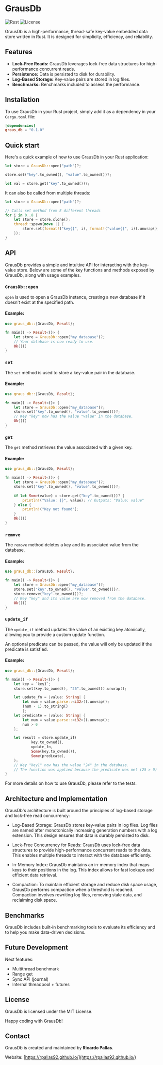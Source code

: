 # GrausDb

![Rust](https://img.shields.io/badge/Rust-1.53+-orange)
![License](https://img.shields.io/badge/license-MIT-blue)

GrausDb is a high-performance, thread-safe key-value embedded data store written in Rust. It is designed for simplicity, efficiency, and reliability.
## Features

- **Lock-Free Reads:** GrausDb leverages lock-free data structures for high-performance concurrent reads.
- **Persistence:** Data is persisted to disk for durability.
- **Log-Based Storage:** Key-value pairs are stored in log files.
- **Benchmarks:** Benchmarks included to assess the performance.
## Installation

To use GrausDb in your Rust project, simply add it as a dependency in your `Cargo.toml` file:

```toml
[dependencies]
graus_db = "0.1.0"
```


## Quick start

Here's a quick example of how to use GrausDb in your Rust application:

```rust
let store = GrausDb::open("path")?;

store.set("key".to_owned(), "value".to_owned())?;

let val = store.get("key".to_owned())?;
```

It can also be called from multiple threads:

```rust
let store = GrausDb::open("path")?;

// Calls set method from 8 different threads
for i in 0..8 {
    let store = store.clone();
    thread::spawn(move || {
        store.set(format!("key{}", i), format!("value{}", i)).unwrap();
    });
}
```

## API

GrausDb provides a simple and intuitive API for interacting with the key-value store. Below are some of the key functions and methods exposed by GrausDb, along with usage examples.

### `GrausDb::open`

`open` is used to open a GrausDb instance, creating a new database if it doesn't exist at the specified path.

#### Example:

```rust
use graus_db::{GrausDb, Result};

fn main() -> Result<()> {
    let store = GrausDb::open("my_database")?;
    // Your database is now ready to use.
    Ok(())
}
```

### `set`

The `set` method is used to store a key-value pair in the database.

#### Example:

```rust
use graus_db::{GrausDb, Result};

fn main() -> Result<()> {
    let store = GrausDb::open("my_database")?;
    store.set("key".to_owned(), "value".to_owned())?;
    // Key "key" now has the value "value" in the database.
    Ok(())
}
```

### `get`

The `get` method retrieves the value associated with a given key.


#### Example:

```rust
use graus_db::{GrausDb, Result};

fn main() -> Result<()> {
    let store = GrausDb::open("my_database")?;
    store.set("key".to_owned(), "value".to_owned())?;
    
    if let Some(value) = store.get("key".to_owned())? {
        println!("Value: {}", value); // Outputs: "Value: value"
    } else {
        println!("Key not found");
    }
    Ok(())
}
```

### `remove`

The `remove` method deletes a key and its associated value from the database.


#### Example:

```rust
use graus_db::{GrausDb, Result};

fn main() -> Result<()> {
    let store = GrausDb::open("my_database")?;
    store.set("key".to_owned(), "value".to_owned())?;
    store.remove("key".to_owned())?;
    // Key "key" and its value are now removed from the database.
    Ok(())
}
```


### `update_if`

The `update_if` method updates the value of an existing key atomically, allowing you to provide a custom update function. 

An optional predicate can be passed, the value will only be updated if the predicate is satisfied.

#### Example:

```rust
use graus_db::{GrausDb, Result};

fn main() -> Result<()> {
    let key = ¨key1¨;
    store.set(key.to_owned(), "25".to_owned()).unwrap();

    let update_fn = |value: String| {
        let num = value.parse::<i32>().unwrap();
        (num - 1).to_string()
        };
    let predicate = |value: String| {
        let num = value.parse::<i32>().unwrap();
        num > 0
    };

    let result = store.update_if(
            key.to_owned(),
            update_fn,
            Some(key.to_owned()),
            Some(predicate),
    );
    // Key "key1" now has the value "24" in the database.
    // The function was applied because the predicate was met (25 > 0)
}
```


For more details on how to use GrausDb, please refer to the tests.

## Architecture and Implementation

GrausDb's architecture is built around the principles of log-based storage and lock-free read concurrency:

- Log-Based Storage: GrausDb stores key-value pairs in log files. Log files are named after monotonically increasing generation numbers with a log extension. This design ensures that data is durably persisted to disk.

- Lock-Free Concurrency for Reads: GrausDb uses lock-free data structures to provide high-performance concurrent reads to the data. This enables multiple threads to interact with the database efficiently.

- In-Memory Index: GrausDb maintains an in-memory index that maps keys to their positions in the log. This index allows for fast lookups and efficient data retrieval.

- Compaction: To maintain efficient storage and reduce disk space usage, GrausDb performs compaction when a threshold is reached. Compaction involves rewriting log files, removing stale data, and reclaiming disk space.



## Benchmarks
GrausDb includes built-in benchmarking tools to evaluate its efficiency and to help you make data-driven decisions.

## Future Development
Next features:
- Multithread benchmark
- Range get
- Sync API (journal)
- Internal threadpool + futures

## License
GrausDb is licensed under the MIT License. 

Happy coding with GrausDb!

## Contact

GrausDb is created and maintained by **Ricardo Pallas**.

Website: [https://rpallas92.github.io/](https://rpallas92.github.io/)


